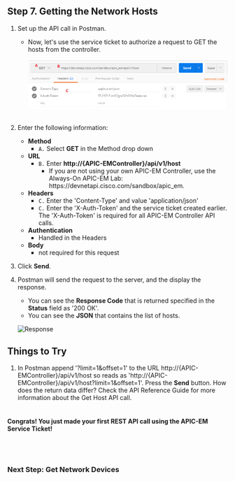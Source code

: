 ## Step 7. Getting the Network Hosts

1. Set up the API call in Postman.
	* Now, let's use the service ticket to authorize a request to GET the hosts from the controller.<br/><br/>
	![](./assets/images/postman4.png)<br/><br/>

2. Enter the following information:
	* **Method**
		* `A.` Select **GET** in the Method drop down
	* **URL**
		* `B.` Enter **http://{APIC-EMController}/api/v1/host**
            * If you are not using your own APIC-EM Controller, use the Always-On APIC-EM Lab: https[]()://devnetapi.cisco.com/sandbox/apic_em.
	* **Headers**
		* `C.` Enter the 'Content-Type' and value 'application/json'
		* `C.` Enter the 'X-Auth-Token' and the service ticket created earlier. The 'X-Auth-Token' is required for all APIC-EM Controller API calls.
	* **Authentication**
		* Handled in the Headers
	* **Body**
	 	* not required for this request
3. Click **Send**.
4. Postman will send the request to the server, and the display the response.
	* You can see the **Response Code** that is returned specified in the **Status** field as '200 OK'.
	* You can see the **JSON** that contains the list of hosts.

    ![](/posts/files/coding-101-rest-basics-ga/assets/images/postman5.png "Response")

## Things to Try
1. In Postman append '?limit=1&offset=1' to the URL http://{APIC-EMController}/api/v1/host so reads as 'http://{APIC-EMController}/api/v1/host?limit=1&offset=1'.  Press the **Send** button. How does the return data differ?  Check the API Reference Guide for more information about the Get Host API call.
<br/><br/>

#### Congrats! You just made your first REST API call using the APIC-EM Service Ticket! ####
<br/>
<br/>

### Next Step: Get Network Devices
